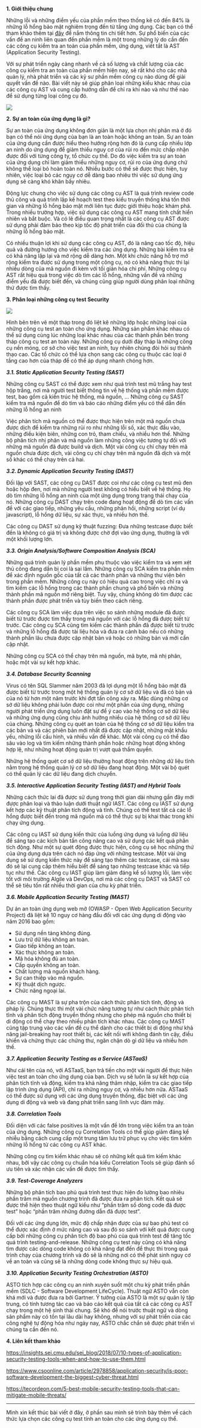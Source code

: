 **1. Giới thiệu chung**

Những lỗi và những điểm yếu của phần mềm theo thống kê có đến 84% là những lỗ hổng bảo mật nghiêm trọng đến từ tầng ứng dụng. Các bạn có thể tham khảo thêm tại [đây](https://www.csoonline.com/article/2978858/application-security/is-poor-software-development-the-biggest-cyber-threat.html) để nắm thông tin chi tiết hơn. Sự phổ biến của các vấn đề an ninh liên quan đến phần mềm là một trong những lý do cần đến các công cụ kiểm tra an toàn của phần mềm, ứng dụng, viết tắt là AST (Application Security Testing). 

Với sự phát triển ngày càng nhanh về cả số lượng và chất lượng của các công cụ kiểm tra an toàn của phần mềm hiện nay, sẽ rất khó cho các nhà quản lý, nhà phát triển và các kỹ sư phần mềm công cụ nào dùng để giải quyết vấn đề nào. Bài viết này sẽ giúp phân loại những kiểu khác nhau của các công cụ AST và cung cấp hướng dẫn để chỉ ra khi nào và như thế nào để sử dụng từng loại công cụ đó.

![](https://images.viblo.asia/4f5576a0-78ac-4e47-97b7-513f87a5ed02.png)

**2. Sự an toàn của ứng dụng là gì?**

Sự an toàn của ứng dụng không đơn giản là một lựa chọn nhị phân mà ở đó bạn có thể nói ứng dụng của bạn là an toàn hoặc không an toàn. Sự an toàn của ứng dụng cần được hiểu theo hướng rộng hơn đó là cung cấp nhiều lớp an ninh do ứng dụng để giảm thiểu nguy cơ của rủi ro đến mức chấp nhận được đối với từng công ty, tổ chức cụ thể. Do đó việc kiểm tra sự an toàn của ứng dụng chỉ làm giảm thiểu những nguy cơ, rủi ro của ứng dụng chứ không thể loại bỏ hoàn toàn nó. Nhiều bước có thể sẽ được thực hiện, tuy nhiên, việc loại bỏ các nguy cơ dễ dàng bao nhiêu thì việc sử dụng ứng dụng sẽ càng khó khăn bấy nhiêu.

Động lực chung cho việc sử dụng các công cụ AST là quá trình review code thủ công và quá trình lập kế hoạch test theo kiểu truyền thống khá tốn thời gian và những lỗ hổng bảo mật mới liên tục được giới thiệu hoặc khám phá. Trong nhiều trường hợp, việc sử dụng các công cụ AST mang tính chất hiển nhiên và bắt buộc. Và có lẽ điều quan trọng nhất là các công cụ AST được sử dụng phải đảm bảo theo kịp tốc độ phát triển của đối thủ của chúng là những lỗ hổng bảo mật.

Có nhiều thuận lợi khi sử dụng các công cụ AST, đó là nâng cao tốc độ, hiệu quả và đường hướng cho việc kiểm tra các ứng dụng. Những bài kiểm tra sẽ có khả năng lặp lại và mở rộng dễ dàng hơn. Một khi chức năng hỗ trợ mở rộng kiểm tra được sử dụng trong một công cụ, nó có khả năng thực thi lại nhiều dòng của mã nguồn đi kèm với tối giản hóa chi phí. Những công cụ AST rất hiệu quả trong việc dò tìm các lỗ hổng, những vấn đề và những điểm yếu đã được biết đến, và chúng cũng giúp người dùng phân loại những thứ được tìm thấy. 

**3. Phân loại những công cụ test Security**

![](https://images.viblo.asia/8bab2adf-0da0-4109-ac50-b9a985b4038c.png)

Hình bên trên vẽ một tháp trong đó liệt kê những lớp hoặc những loại của những công cụ test an toàn cho ứng dụng. Những sản phẩm khác nhau có thể sử dụng cùng lúc những loại khác nhau của các thành phần bên trong tháp công cụ test an toàn này. Những công cụ dưới đáy tháp là những công cụ nền móng, cơ sở cho việc test an ninh, tuy nhiên chúng đòi hỏi sự thành thạo cao. Các tổ chức có thể lựa chọn sang các công cụ thuộc các loại ở tầng cao hơn của tháp để có thể áp dụng nhanh chóng hơn.

***3.1. Static Application Security Testing (SAST)***

Những công cụ SAST có thể được xem như quá trình test mũ trắng hay test hộp trắng, nơi mà người test biết thông tin về hệ thống và phần mềm được test, bao gồm cả kiến trúc hệ thống, mã nguồn, … Những công cụ SAST kiểm tra mã nguồn để dò tìm và báo cáo những điểm yếu có thể dẫn đến những lỗ hổng an ninh

Việc phân tích mã nguồn có thể được thực hiện trên một mã nguồn chưa được dịch để kiểm tra những rủi ro như những lỗi số, xác thực đầu vào, những điều kiện biên, những con trỏ, tham chiếu, và nhiều hơn thế. Những bộ phân tích nhị phân và mã nguồn làm những công việc tương tự đối với những mã nguồn đã được build và dịch. Một vài công cụ chỉ chạy trên mã nguồn chưa được dịch, vài công cụ chỉ chạy trên mã nguồn đã dịch và một số khác có thể chạy trên cả hai.

***3.2. Dynamic Application Security Testing (DAST)***

Đối lập với SAST, các công cụ DAST được coi như các công cụ test mũ đen hoặc hộp đen, nơi mà những người test không có hiểu biết về hệ thống. Họ dò tìm những lỗ hổng an ninh của một ứng dụng trong trạng thái chạy của nó. Những công cụ DAST chạy trên code đang hoạt động để dò tìm các vấn đề với các giao tiếp, những yêu cầu, những phản hồi, những script (ví dụ javascript), lỗ hổng dữ liệu, sự xác thực, và nhiều hơn thế.

Các công cụ DAST sử dụng kỹ thuật fuzzing: Đưa những testcase được biết đến là không có giá trị và không được chờ đợi vào ứng dụng, thường là với một khối lượng lớn.
	
***3.3. Origin Analysis/Software Composition Analysis (SCA)***

Những quá trình quản lý phần mềm phụ thuộc vào việc kiểm tra và xem xét thủ công đang dần bị coi là sai lầm. Những công cụ SCA kiểm tra phần mềm để xác định nguồn gốc của tất cả các thành phần và những thư viện bên trong phần mềm. Những công cụ này có hiệu quả cao trong việc chỉ ra và tìm kiếm các lỗ hổng trong các thành phần chung và phổ biến và những thành phần mã nguồn mở riêng biệt. Tuy vậy, chúng không dò tìm được các thành phần được phát triển và tùy biến theo cách riêng.

Các công cụ SCA làm việc dựa trên việc so sánh những module đã được biết từ trước được tìm thấy trong mã nguồn với các lỗ hổng đã được biết từ trước. Các công cụ SCA cũng tìm kiếm các thành phần đã được biết từ trước và những lỗ hổng đã được tài liệu hóa và đưa ra cảnh báo nếu có những thành phần lâu chưa được cập nhật bản vá hoặc có những bản vá mới cần cập nhật.

Những công cụ SCA có thể chạy trên mã nguồn, mã byte, mã nhị phân, hoặc một vài sự kết hợp khác. 

***3.4. Database Security Scanning***

Virus có tên SQL Slammer năm 2003 đã lợi dụng một lỗ hổng bảo mật đã được biết từ trước trong một hệ thống quản lý cơ sở dữ liệu và đã có bản vá của nó từ hơn một năm trước khi đợt tấn công xảy ra. Mặc dùng những cơ sở dữ liệu không phải luôn được coi như một phần của ứng dụng, những người phát triển ứng dụng luôn đặt sự để ý cao vào hệ thống cơ sở dữ liệu và những ứng dụng cũng chịu ảnh hưởng nhiều của hệ thống cơ sở dữ liệu của chúng. Những công cụ quét an toàn của hệ thống cơ sở dữ liệu kiểm tra các bản vá và các phiên bản mới nhất đã được cập nhật, những mật khẩu yếu, những lỗi cấu hình, và nhiều vấn đề khác. Một vài công cụ có thể đào sâu vào log và tìm kiếm  những thành phần hoặc những hoạt động không hợp lệ, như những hoạt động quản trị vượt quá thẩm quyền.

Những hệ thống quét cơ sở dữ liệu thường hoạt động trên những dữ liệu tĩnh nằm trong hệ thống quản lý cơ sở dữ liệu đang hoạt động. Một vài bộ quét có thể quản lý các dữ liệu đang dịch chuyển.

***3.5. Interactive Application Security Testing (IAST) and Hybrid Tools***

Những cách thức lai đã được sử dụng trong thời gian dài nhưng gần đây mới được phân loại và thảo luận dưới thuật ngữ IAST. Các công cụ IAST sử dụng kết hợp các kỹ thuật phân tích động và tĩnh. Chúng có thể test tất cả các lỗ hổng được biết đến trong mã nguồn mà có thể thực sự bị khai thác trong khi chạy ứng dụng. 

Các công cụ IAST sử dụng kiến thức của luồng ứng dụng và luồng dữ liệu để sáng tạo các kịch bản tấn công nâng cao và sử dụng các kết quả phân tích động. Như một sự quét động được thực hiện, công cụ sẽ học những thứ của ứng dụng dựa trên cách nó đáp ứng với những testcase. Một vài ứng dụng sẽ sử dụng kiến thức này để sáng tạo thêm các testcase, cái mà sau đó sẽ lại cung cấp thêm hiểu biết để sáng tạo những testcase khác và tiếp tục như thế. Các công cụ IAST giúp làm giảm đáng kể số lượng lỗi, làm việc tốt với môi trường Algile và DevOps, nơi mà các công cụ DAST và SAST có thể sẽ tiêu tốn rất nhiều thời gian của chu kỳ phát triển.

***3.6. Mobile Application Security Testing (MAST)***

Dự án an toàn ứng dụng web mở (OWASP - Open Web Application Security Project) đã liệt kê 10 nguy cơ hàng đầu đối với các ứng dụng di động vào năm 2016 bao gồm:

* Sử dụng nền tảng không đúng.
* Lưu trữ dữ liệu không an toàn.
* Giao tiếp không an toàn.
* Xác thực không an toàn.
* Mã hóa không đủ an toàn.
* Cấp quyền không an toàn.
* Chất lượng mã nguồn khách hàng.
* Sự can thiệp vào mã nguồn.
* Kỹ thuật dịch ngược.
* Chức năng ngoại lai.

Các công cụ MAST là sự pha trộn của cách thức phân tích tĩnh, động và pháp lý. Chúng thực thi một vài chức năng tương tự như cách thức phân tích tĩnh và phân tích động truyền thống nhưng cho phép mã nguồn cho thiết bị di động có thể chạy theo nhiều phân tích khác nhau. Các công cụ MAST cũng tập trung vào các vấn đề cụ thể dành cho các thiết bị di động như khả năng jail-breaking hay root thiết bị, các kết nối wifi không đánh tin cậy, điều khiển và chứng thực các chứng thư, ngăn chặn dò gỉ dữ liệu và nhiều hơn thế.

***3.7. Application Security Testing as a Service (ASTaaS)***

Như cái tên của nó, với ASTaaS, bạn trả tiền cho một vài người để thực hiện việc test an toàn cho ứng dụng của bạn. Dịch vụ sẽ luôn là sự kết hợp của phân tích tĩnh và động, kiểm tra khả năng thâm nhập, kiểm tra các giao tiếp lập trình ứng dụng (API), chỉ ra những nguy cơ, và nhiều hơn nữa. ASTaaS có thể được sử dụng với các ứng dụng truyền thống, đặc biệt với các ứng dụng di động và web và đang phát triển sang lĩnh vực đám mây. 

***3.8. Correlation Tools***

Đối diện với các false positives là một vấn đề lớn trong việc kiểm tra an toàn của ứng dụng. Những công cụ Correlation Tools có thể giúp giảm đáng kể nhiễu bằng cách cung cấp một trung tâm lưu trữ phục vụ cho việc tìm kiếm những lỗ hổng từ các công cụ AST khác.

Những công cụ tìm kiếm khác nhau sẽ có những kết quả tìm kiếm khác nhau, bởi vậy các công cụ chuẩn hóa kiểu Correlation Tools sẽ giúp đánh số ưu tiên và xác nhận các vấn đề được tìm thấy.

***3.9. Test-Coverage Analyzers***

Những bộ phân tích bao phủ quá trình test thực hiện đo lường bao nhiêu phần trăm mã nguồn chương trình đã được đưa ra phân tích. Kết quả sẽ được thể hiện theo thuật ngữ kiểu như “phần trăm số dòng code đã được test” hoặc “phần trăm những đường dẫn đã được test”. 

Đối với các ứng dụng lớn, mức độ chấp nhận được của sự bao phủ test có thể được xác định ở mức nâng cao và sau đó so sánh với kết quả được cung cấp bởi những công cụ phân tích độ bao phủ của quá trình test để tăng tốc quá trình testing-and-release. Những công cụ test này cũng có khả năng tìm được các dòng code không có khả năng đạt đến để thực thi trong quá trình chạy của chương trình và đó sẽ là những nơi có thể phát sinh nguy cơ về an toàn và cũng sẽ là những dòng code không thực sự hiệu quả.

***3.10. Application Security Testing Orchestration (ASTO)***

ASTO tích hợp các công cụ an ninh xuyên suốt một chu kỳ phát triển phần mềm (SDLC - Software Development LifeCycle). Thuật ngữ ASTO vẫn còn khá mới và được đưa ra bởi Gartner. Ý tưởng của ASTO là một sự quản lý tập trung, có tính tương tác cao và báo cáo kết quả của tất cả các công cụ AST chạy trong một hệ sinh thái chung. Sẽ khó để nói trước thuật ngữ và dòng sản phẩm này có tồn tại lâu dài hay không, nhưng với sự phát triển của các công nghệ tự động hóa như ngày nay, ASTO chắc chắn sẽ được phát triển vì chúng ta cần đến nó.

**4. Liên kết tham khảo**

https://insights.sei.cmu.edu/sei_blog/2018/07/10-types-of-application-security-testing-tools-when-and-how-to-use-them.html

https://www.csoonline.com/article/2978858/application-security/is-poor-software-development-the-biggest-cyber-threat.html

https://tecordeon.com/5-best-mobile-security-testing-tools-that-can-mitigate-mobile-threats/

-----
Mình xin kết thúc bài viết ở đây, ở phần sau mình sẽ trình bày thêm về cách thức lựa chọn các công cụ test tính an toàn cho các ứng dụng cụ thể.